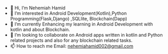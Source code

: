 - 👋 Hi, I’m Nehemiah Hamid
- 👀 I’m interested in Android Development(Kotlin),Python Programming(Flask,Django) ,SQLlite, Blockchain(Dapp)
- 🌱 I’m currently Enhancing my learning in Android Development with kotlin and about Blockchain.
- 💞️ I’m looking to collaborate on Android apps written in kotlin and Python related projects and also for any blockchain related tasks.
- 📫 How to reach me Email: nehemiahamid002@gmail.com

<!---
nehem10/nehem10 is a ✨ special ✨ repository because its `README.md` (this file) appears on your GitHub profile.
You can click the Preview link to take a look at your changes.
--->
